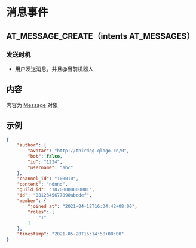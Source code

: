 # 消息事件

## AT_MESSAGE_CREATE（intents AT_MESSAGES）

### 发送时机
- 用户发送消息，并且@当前机器人

## 内容
内容为 [Message](../openapi/message/model.md#message) 对象

## 示例
```json
{
    "author": {
        "avatar": "http://thirdqq.qlogo.cn/0",
        "bot": false,
        "id": "1234",
        "username": "abc"
    },
    "channel_id": "100010",
    "content": "ndnnd",
    "guild_id": "18700000000001",
    "id": "0812345677890abcdef",
    "member": {
        "joined_at": "2021-04-12T16:34:42+08:00",
        "roles": [
            "1"
        ]
    },
    "timestamp": "2021-05-20T15:14:58+08:00"
}
```

